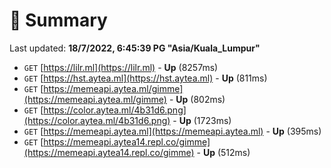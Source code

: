 # 📖 Summary
Last updated: **18/7/2022, 6:45:39 PG "Asia/Kuala_Lumpur"**

- `GET` [https://lilr.ml](https://lilr.ml) - **Up** (8257ms)
- `GET` [https://hst.aytea.ml](https://hst.aytea.ml) - **Up** (811ms)
- `GET` [https://memeapi.aytea.ml/gimme](https://memeapi.aytea.ml/gimme) - **Up** (802ms)
- `GET` [https://color.aytea.ml/4b31d6.png](https://color.aytea.ml/4b31d6.png) - **Up** (1723ms)
- `GET` [https://memeapi.aytea.ml](https://memeapi.aytea.ml) - **Up** (395ms)
- `GET` [https://memeapi.aytea14.repl.co/gimme](https://memeapi.aytea14.repl.co/gimme) - **Up** (512ms)
